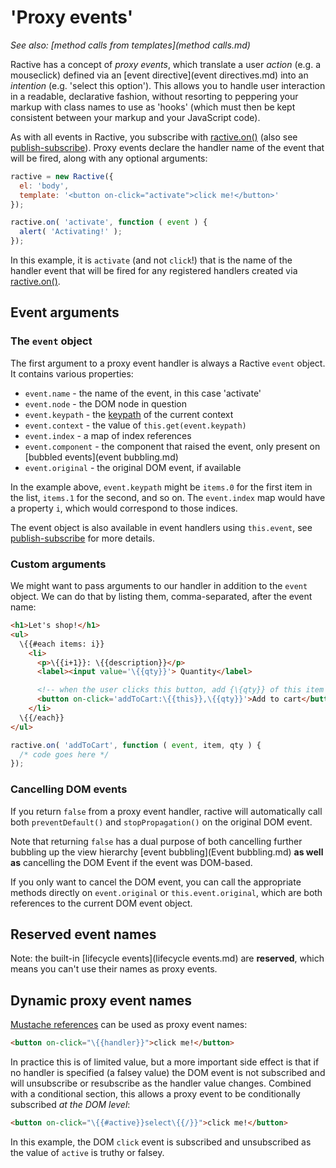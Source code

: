 # 'Proxy events'


*See also: [method calls from templates](method calls.md)*

Ractive has a concept of *proxy events*, which translate a user *action* (e.g. a mouseclick) defined via an [event directive](event directives.md) into an *intention* (e.g. 'select this option'). This allows you to handle user interaction in a readable, declarative fashion, without resorting to peppering your markup with class names to use as 'hooks' (which must then be kept consistent between your markup and your JavaScript code).

As with all events in Ractive, you subscribe with [ractive.on()](ractive.on().md) (also see [publish-subscribe](publish-subscribe.md)). Proxy events declare the handler name of the event that will be fired, along with any optional arguments:

```js
ractive = new Ractive({
  el: 'body',
  template: '<button on-click="activate">click me!</button>'
});

ractive.on( 'activate', function ( event ) {
  alert( 'Activating!' );
});
```

In this example, it is `activate` (and not `click`!) that is the name of the handler event that will be fired for any registered handlers created via [ractive.on()](ractive.on().md).

## Event arguments

### The `event` object

The first argument to a proxy event handler is always a Ractive `event` object. It contains various properties:

* `event.name` - the name of the event, in this case 'activate'
* `event.node` - the DOM node in question
* `event.keypath` - the [keypath](Keypaths.md) of the current context
* `event.context` - the value of `this.get(event.keypath)`
* `event.index` - a map of index references
* `event.component` - the component that raised the event, only present on [bubbled events](event bubbling.md)
* `event.original` - the original DOM event, if available

In the example above, `event.keypath` might be `items.0` for the first item in the list, `items.1` for the second, and so on. The `event.index` map would have a property `i`, which would correspond to those indices.

The event object is also available in event handlers using `this.event`, see [publish-subscribe](publish-subscribe.md#accessing-the-event-object) for more details.

### Custom arguments

We might want to pass arguments to our handler in addition to the `event` object. We can do that by listing them, comma-separated, after the event name:

```html
<h1>Let's shop!</h1>
<ul>
  \{{#each items: i}}
    <li>
      <p>\{{i+1}}: \{{description}}</p>
      <label><input value='\{{qty}}'> Quantity</label>

      <!-- when the user clicks this button, add {\{qty}} of this item -->
      <button on-click='addToCart:\{{this}},\{{qty}}'>Add to cart</button>
    </li>
  \{{/each}}
</ul>
```

```js
ractive.on( 'addToCart', function ( event, item, qty ) {
  /* code goes here */
});
```

### Cancelling DOM events

If you return `false` from a proxy event handler, ractive will automatically call both `preventDefault()` and `stopPropagation()` on the original DOM event.

Note that returning `false` has a dual purpose of both cancelling further bubbling up the view hierarchy [event bubbling](Event bubbling.md) __as well as__ cancelling the DOM Event if the event was DOM-based.

If you only want to cancel the DOM event, you can call the appropriate methods directly on `event.original` or `this.event.original`, which are both references to the current DOM event object.


## Reserved event names

Note: the built-in [lifecycle events](lifecycle events.md) are **reserved**, which means you can't use their names as proxy events.


## Dynamic proxy event names

[Mustache references](Mustaches.md) can be used as proxy event names:

```html
<button on-click="\{{handler}}">click me!</button>
```

In practice this is of limited value, but a more important side effect is that if no handler is specified (a falsey value) the DOM event is not subscribed and will unsubscribe or resubscribe as the handler value changes. Combined with a conditional section, this allows a proxy event to be conditionally subscribed _at the DOM level_:

```html
<button on-click="\{{#active}}select\{{/}}">click me!</button>
```
In this example, the DOM `click` event is subscribed and unsubscribed as the value of `active` is truthy or falsey.
